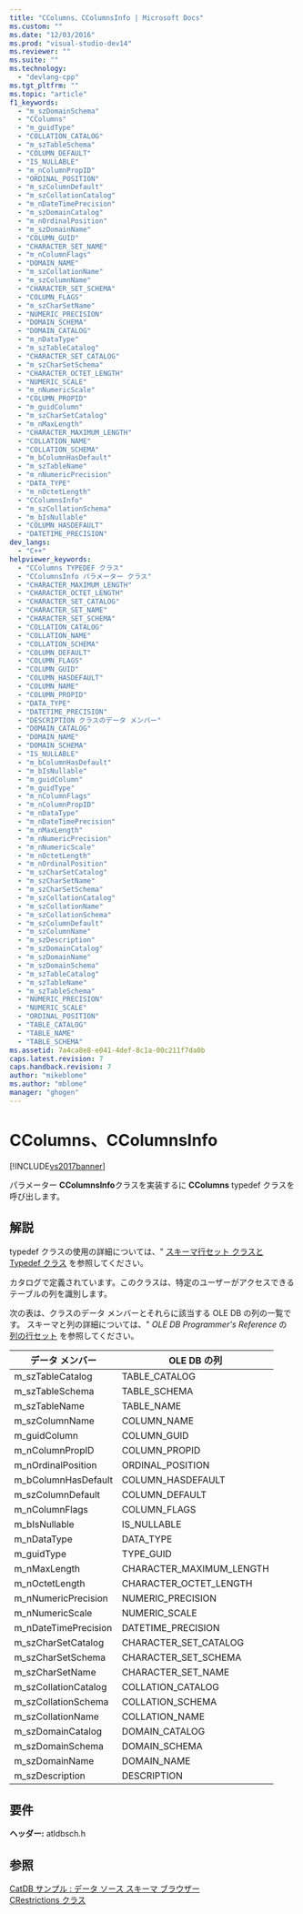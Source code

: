 ```yaml
---
title: "CColumns、CColumnsInfo | Microsoft Docs"
ms.custom: ""
ms.date: "12/03/2016"
ms.prod: "visual-studio-dev14"
ms.reviewer: ""
ms.suite: ""
ms.technology: 
  - "devlang-cpp"
ms.tgt_pltfrm: ""
ms.topic: "article"
f1_keywords: 
  - "m_szDomainSchema"
  - "CColumns"
  - "m_guidType"
  - "COLLATION_CATALOG"
  - "m_szTableSchema"
  - "COLUMN_DEFAULT"
  - "IS_NULLABLE"
  - "m_nColumnPropID"
  - "ORDINAL_POSITION"
  - "m_szColumnDefault"
  - "m_szCollationCatalog"
  - "m_nDateTimePrecision"
  - "m_szDomainCatalog"
  - "m_nOrdinalPosition"
  - "m_szDomainName"
  - "COLUMN_GUID"
  - "CHARACTER_SET_NAME"
  - "m_nColumnFlags"
  - "DOMAIN_NAME"
  - "m_szCollationName"
  - "m_szColumnName"
  - "CHARACTER_SET_SCHEMA"
  - "COLUMN_FLAGS"
  - "m_szCharSetName"
  - "NUMERIC_PRECISION"
  - "DOMAIN_SCHEMA"
  - "DOMAIN_CATALOG"
  - "m_nDataType"
  - "m_szTableCatalog"
  - "CHARACTER_SET_CATALOG"
  - "m_szCharSetSchema"
  - "CHARACTER_OCTET_LENGTH"
  - "NUMERIC_SCALE"
  - "m_nNumericScale"
  - "COLUMN_PROPID"
  - "m_guidColumn"
  - "m_szCharSetCatalog"
  - "m_nMaxLength"
  - "CHARACTER_MAXIMUM_LENGTH"
  - "COLLATION_NAME"
  - "COLLATION_SCHEMA"
  - "m_bColumnHasDefault"
  - "m_szTableName"
  - "m_nNumericPrecision"
  - "DATA_TYPE"
  - "m_nOctetLength"
  - "CColumnsInfo"
  - "m_szCollationSchema"
  - "m_bIsNullable"
  - "COLUMN_HASDEFAULT"
  - "DATETIME_PRECISION"
dev_langs: 
  - "C++"
helpviewer_keywords: 
  - "CColumns TYPEDEF クラス"
  - "CColumnsInfo パラメーター クラス"
  - "CHARACTER_MAXIMUM_LENGTH"
  - "CHARACTER_OCTET_LENGTH"
  - "CHARACTER_SET_CATALOG"
  - "CHARACTER_SET_NAME"
  - "CHARACTER_SET_SCHEMA"
  - "COLLATION_CATALOG"
  - "COLLATION_NAME"
  - "COLLATION_SCHEMA"
  - "COLUMN_DEFAULT"
  - "COLUMN_FLAGS"
  - "COLUMN_GUID"
  - "COLUMN_HASDEFAULT"
  - "COLUMN_NAME"
  - "COLUMN_PROPID"
  - "DATA_TYPE"
  - "DATETIME_PRECISION"
  - "DESCRIPTION クラスのデータ メンバー"
  - "DOMAIN_CATALOG"
  - "DOMAIN_NAME"
  - "DOMAIN_SCHEMA"
  - "IS_NULLABLE"
  - "m_bColumnHasDefault"
  - "m_bIsNullable"
  - "m_guidColumn"
  - "m_guidType"
  - "m_nColumnFlags"
  - "m_nColumnPropID"
  - "m_nDataType"
  - "m_nDateTimePrecision"
  - "m_nMaxLength"
  - "m_nNumericPrecision"
  - "m_nNumericScale"
  - "m_nOctetLength"
  - "m_nOrdinalPosition"
  - "m_szCharSetCatalog"
  - "m_szCharSetName"
  - "m_szCharSetSchema"
  - "m_szCollationCatalog"
  - "m_szCollationName"
  - "m_szCollationSchema"
  - "m_szColumnDefault"
  - "m_szColumnName"
  - "m_szDescription"
  - "m_szDomainCatalog"
  - "m_szDomainName"
  - "m_szDomainSchema"
  - "m_szTableCatalog"
  - "m_szTableName"
  - "m_szTableSchema"
  - "NUMERIC_PRECISION"
  - "NUMERIC_SCALE"
  - "ORDINAL_POSITION"
  - "TABLE_CATALOG"
  - "TABLE_NAME"
  - "TABLE_SCHEMA"
ms.assetid: 7a4ca8e8-e041-4def-8c1a-00c211f7da0b
caps.latest.revision: 7
caps.handback.revision: 7
author: "mikeblome"
ms.author: "mblome"
manager: "ghogen"
---
```

# CColumns、CColumnsInfo
[!INCLUDE[vs2017banner](../../assembler/inline/includes/vs2017banner.md)]

パラメーター **CColumnsInfo**クラスを実装するに **CColumns** typedef クラスを呼び出します。  
  
## 解説  
 typedef クラスの使用の詳細については、" [スキーマ行セット クラスと Typedef クラス](../Topic/Schema%20Rowset%20Classes%20and%20Typedef%20Classes.md) を参照してください。  
  
 カタログで定義されています。このクラスは、特定のユーザーがアクセスできるテーブルの列を識別します。  
  
 次の表は、クラスのデータ メンバーとそれらに該当する OLE DB の列の一覧です。  スキーマと列の詳細については、" *OLE DB Programmer's Reference* の [列の行セット](https://msdn.microsoft.com/en-us/library/ms723052.aspx) を参照してください。  
  
|データ メンバー|OLE DB の列|  
|--------------|---------------|  
|m\_szTableCatalog|TABLE\_CATALOG|  
|m\_szTableSchema|TABLE\_SCHEMA|  
|m\_szTableName|TABLE\_NAME|  
|m\_szColumnName|COLUMN\_NAME|  
|m\_guidColumn|COLUMN\_GUID|  
|m\_nColumnPropID|COLUMN\_PROPID|  
|m\_nOrdinalPosition|ORDINAL\_POSITION|  
|m\_bColumnHasDefault|COLUMN\_HASDEFAULT|  
|m\_szColumnDefault|COLUMN\_DEFAULT|  
|m\_nColumnFlags|COLUMN\_FLAGS|  
|m\_bIsNullable|IS\_NULLABLE|  
|m\_nDataType|DATA\_TYPE|  
|m\_guidType|TYPE\_GUID|  
|m\_nMaxLength|CHARACTER\_MAXIMUM\_LENGTH|  
|m\_nOctetLength|CHARACTER\_OCTET\_LENGTH|  
|m\_nNumericPrecision|NUMERIC\_PRECISION|  
|m\_nNumericScale|NUMERIC\_SCALE|  
|m\_nDateTimePrecision|DATETIME\_PRECISION|  
|m\_szCharSetCatalog|CHARACTER\_SET\_CATALOG|  
|m\_szCharSetSchema|CHARACTER\_SET\_SCHEMA|  
|m\_szCharSetName|CHARACTER\_SET\_NAME|  
|m\_szCollationCatalog|COLLATION\_CATALOG|  
|m\_szCollationSchema|COLLATION\_SCHEMA|  
|m\_szCollationName|COLLATION\_NAME|  
|m\_szDomainCatalog|DOMAIN\_CATALOG|  
|m\_szDomainSchema|DOMAIN\_SCHEMA|  
|m\_szDomainName|DOMAIN\_NAME|  
|m\_szDescription|DESCRIPTION|  
  
## 要件  
 **ヘッダー:** atldbsch.h  
  
## 参照  
 [CatDB サンプル : データ ソース スキーマ ブラウザー](../../top/visual-cpp-samples.md)   
 [CRestrictions クラス](../Topic/CRestrictions%20Class.md)